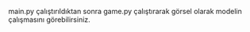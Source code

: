 main.py çalıştırıldıktan sonra game.py çalıştırarak görsel olarak modelin çalışmasını görebilirsiniz.
